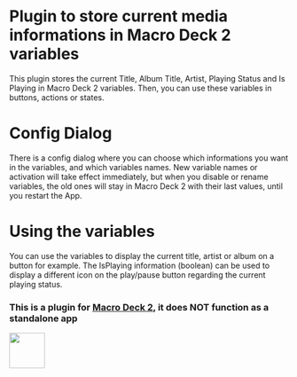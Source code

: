 # Plugin to store current media informations in Macro Deck 2 variables
This plugin stores the current Title, Album Title, Artist, Playing Status and Is Playing in Macro Deck 2 variables.
Then, you can use these variables in buttons, actions or states.

# Config Dialog
There is a config dialog where you can choose which informations you want in the variables, and which variables names.
New variable names or activation will take effect immediately, but when you disable or rename variables, the old ones
will stay in Macro Deck 2 with their last values, until you restart the App.

# Using the variables
You can use the variables to display the current title, artist or album on a button for example.
The IsPlaying information (boolean) can be used to display a different icon on the play/pause button regarding the current
playing status.

### This is a plugin for [Macro Deck 2](https://github.com/SuchByte/Macro-Deck), it does NOT function as a standalone app
<img height="64px" src="https://macrodeck.org/images/macro_deck_2_community_plugin.png" />
